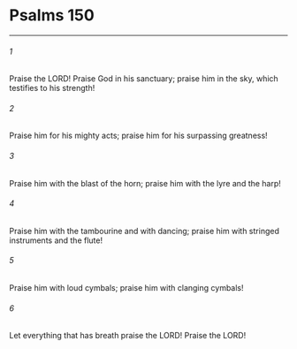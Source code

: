 # Psalms 150
***



###### 1 
Praise the LORD! Praise God in his sanctuary; praise him in the sky, which testifies to his strength! 

###### 2 
Praise him for his mighty acts; praise him for his surpassing greatness! 

###### 3 
Praise him with the blast of the horn; praise him with the lyre and the harp! 

###### 4 
Praise him with the tambourine and with dancing; praise him with stringed instruments and the flute! 

###### 5 
Praise him with loud cymbals; praise him with clanging cymbals! 

###### 6 
Let everything that has breath praise the LORD! Praise the LORD!
